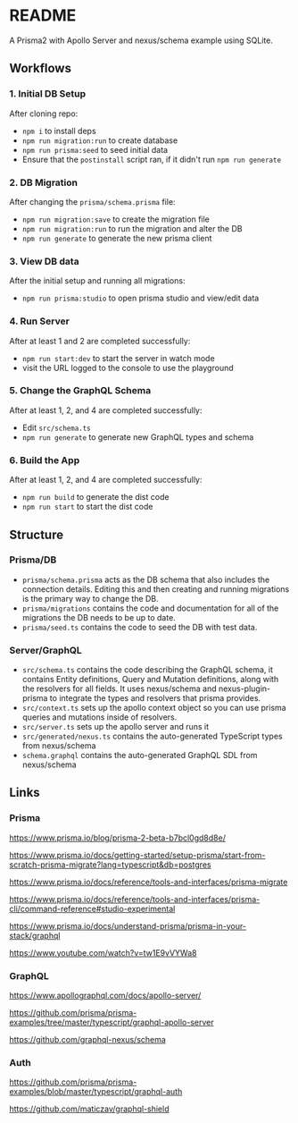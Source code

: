 # README

A Prisma2 with Apollo Server and nexus/schema example using SQLite.

## Workflows

### 1. Initial DB Setup

After cloning repo:

- `npm i` to install deps
- `npm run migration:run` to create database
- `npm run prisma:seed` to seed initial data
- Ensure that the `postinstall` script ran, if it didn't run `npm run generate`

### 2. DB Migration

After changing the `prisma/schema.prisma` file:

- `npm run migration:save` to create the migration file
- `npm run migration:run` to run the migration and alter the DB
- `npm run generate` to generate the new prisma client

### 3. View DB data

After the initial setup and running all migrations:

- `npm run prisma:studio` to open prisma studio and view/edit data

### 4. Run Server
After at least 1 and 2 are completed successfully:

- `npm run start:dev` to start the server in watch mode
- visit the URL logged to the console to use the playground

### 5. Change the GraphQL Schema
After at least 1, 2, and 4 are completed successfully:

- Edit `src/schema.ts`
- `npm run generate` to generate new GraphQL types and schema

### 6. Build the App
After at least 1, 2, and 4 are completed successfully:

- `npm run build` to generate the dist code
- `npm run start` to start the dist code

## Structure

### Prisma/DB

- `prisma/schema.prisma` acts as the DB schema that also includes the connection details. Editing this and then creating and running migrations is the primary way to change the DB.
- `prisma/migrations` contains the code and documentation for all of the migrations the DB needs to be up to date.
- `prisma/seed.ts` contains the code to seed the DB with test data.

### Server/GraphQL

- `src/schema.ts` contains the code describing the GraphQL schema, it contains Entity definitions, Query and Mutation definitions, along with the resolvers for all fields. It uses nexus/schema and nexus-plugin-prisma to integrate the types and resolvers that prisma provides.
- `src/context.ts` sets up the apollo context object so you can use prisma queries and mutations inside of resolvers.
- `src/server.ts` sets up the apollo server and runs it
- `src/generated/nexus.ts` contains the auto-generated TypeScript types from nexus/schema
- `schema.graphql` contains the auto-generated GraphQL SDL from nexus/schema

## Links

### Prisma

https://www.prisma.io/blog/prisma-2-beta-b7bcl0gd8d8e/

https://www.prisma.io/docs/getting-started/setup-prisma/start-from-scratch-prisma-migrate?lang=typescript&db=postgres

https://www.prisma.io/docs/reference/tools-and-interfaces/prisma-migrate

https://www.prisma.io/docs/reference/tools-and-interfaces/prisma-cli/command-reference#studio-experimental

https://www.prisma.io/docs/understand-prisma/prisma-in-your-stack/graphql

https://www.youtube.com/watch?v=tw1E9vVYWa8

### GraphQL

https://www.apollographql.com/docs/apollo-server/

https://github.com/prisma/prisma-examples/tree/master/typescript/graphql-apollo-server

https://github.com/graphql-nexus/schema

### Auth

https://github.com/prisma/prisma-examples/blob/master/typescript/graphql-auth

https://github.com/maticzav/graphql-shield